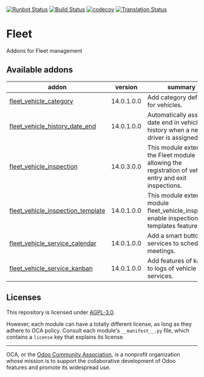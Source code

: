 [![Runbot Status](https://runbot.odoo-community.org/runbot/badge/flat/291/14.0.svg)](https://runbot.odoo-community.org/runbot/repo/github-com-oca-fleet-291)
[![Build Status](https://travis-ci.com/OCA/fleet.svg?branch=14.0)](https://travis-ci.com/OCA/fleet)
[![codecov](https://codecov.io/gh/OCA/fleet/branch/14.0/graph/badge.svg)](https://codecov.io/gh/OCA/fleet)
[![Translation Status](https://translation.odoo-community.org/widgets/fleet-14-0/-/svg-badge.svg)](https://translation.odoo-community.org/engage/fleet-14-0/?utm_source=widget)

<!-- /!\ do not modify above this line -->

# Fleet

Addons for Fleet management

<!-- /!\ do not modify below this line -->

<!-- prettier-ignore-start -->

[//]: # (addons)

Available addons
----------------
addon | version | summary
--- | --- | ---
[fleet_vehicle_category](fleet_vehicle_category/) | 14.0.1.0.0 | Add category definition for vehicles.
[fleet_vehicle_history_date_end](fleet_vehicle_history_date_end/) | 14.0.1.0.0 | Automatically assign date end in vehicle history when a new driver is assigned.
[fleet_vehicle_inspection](fleet_vehicle_inspection/) | 14.0.3.0.0 | This module extends the Fleet module allowing the registration of vehicle entry and exit inspections.
[fleet_vehicle_inspection_template](fleet_vehicle_inspection_template/) | 14.0.1.0.0 | This module extend module fleet_vehicle_inspection enable inspection templates feature
[fleet_vehicle_service_calendar](fleet_vehicle_service_calendar/) | 14.0.1.0.0 | Add a smart button in services to schedule meetings.
[fleet_vehicle_service_kanban](fleet_vehicle_service_kanban/) | 14.0.1.0.0 | Add features of kanban to logs of vehicle services.

[//]: # (end addons)

<!-- prettier-ignore-end -->

## Licenses

This repository is licensed under [AGPL-3.0](LICENSE).

However, each module can have a totally different license, as long as they adhere to OCA
policy. Consult each module's `__manifest__.py` file, which contains a `license` key
that explains its license.

----

OCA, or the [Odoo Community Association](http://odoo-community.org/), is a nonprofit
organization whose mission is to support the collaborative development of Odoo features
and promote its widespread use.

